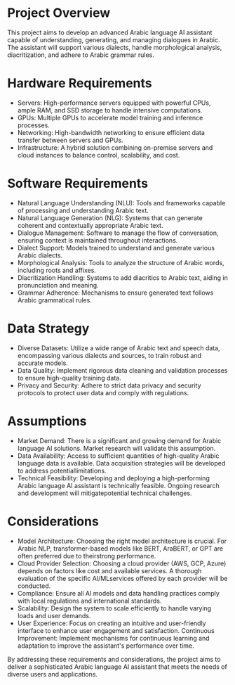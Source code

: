 # Project Overview
This project aims to develop an advanced Arabic language AI assistant capable of understanding, generating, and managing dialogues in Arabic. The assistant will support various dialects, handle morphological analysis, diacritization, and adhere to Arabic grammar rules.

# Hardware Requirements
- Servers: High-performance servers equipped with powerful CPUs, ample RAM, and SSD storage to handle intensive computations.
- GPUs: Multiple GPUs to accelerate model training and inference processes.
- Networking: High-bandwidth networking to ensure efficient data transfer between servers and GPUs.
- Infrastructure: A hybrid solution combining on-premise servers and cloud instances to balance control, scalability, and cost.

# Software Requirements
- Natural Language Understanding (NLU): Tools and frameworks capable of processing and understanding Arabic text.
- Natural Language Generation (NLG): Systems that can generate coherent and contextually appropriate Arabic text.
- Dialogue Management: Software to manage the flow of conversation, ensuring context is maintained throughout interactions.
- Dialect Support: Models trained to understand and generate various Arabic dialects.
- Morphological Analysis: Tools to analyze the structure of Arabic words, including roots and affixes.
- Diacritization Handling: Systems to add diacritics to Arabic text, aiding in pronunciation and meaning.
- Grammar Adherence: Mechanisms to ensure generated text follows Arabic grammatical rules.

# Data Strategy
- Diverse Datasets: Utilize a wide range of Arabic text and speech data, encompassing various dialects and sources, to train robust and accurate models.
- Data Quality: Implement rigorous data cleaning and validation processes to ensure high-quality training data.
- Privacy and Security: Adhere to strict data privacy and security protocols to protect user data and comply with regulations.

# Assumptions
- Market Demand: There is a significant and growing demand for Arabic language AI solutions. Market research will validate this assumption.
- Data Availability: Access to sufficient quantities of high-quality Arabic language data is available. Data acquisition strategies will be developed to address potentiallimitations.
- Technical Feasibility: Developing and deploying a high-performing Arabic language AI assistant is technically feasible. Ongoing research and development will mitigatepotential technical challenges.

# Considerations
- Model Architecture: Choosing the right model architecture is crucial. For Arabic NLP, transformer-based models like BERT, AraBERT, or GPT are often preferred due to theirstrong performance.
- Cloud Provider Selection: Choosing a cloud provider (AWS, GCP, Azure) depends on factors like cost and available services. A thorough evaluation of the specific AI/MLservices offered by each provider will be conducted.
- Compliance: Ensure all AI models and data handling practices comply with local regulations and international standards.
- Scalability: Design the system to scale efficiently to handle varying loads and user demands.
- User Experience: Focus on creating an intuitive and user-friendly interface to enhance user engagement and satisfaction.
Continuous Improvement: Implement mechanisms for continuous learning and adaptation to improve the assistant's performance over time.

By addressing these requirements and considerations, the project aims to deliver a sophisticated Arabic language AI assistant that meets the needs of diverse users and applications.
